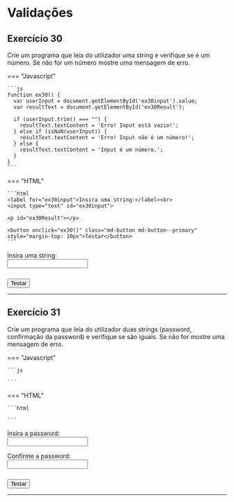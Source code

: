 # Validações

## Exercício 30

Crie um programa que leia do utilizador uma string e verifique se é um número. Se não for um número mostre uma mensagem de erro.

=== "Javascript"

    ```js
    function ex30() {
      var userInput = document.getElementById('ex30input').value;
      var resultText = document.getElementById('ex30Result');

      if (userInput.trim() === "") {
        resultText.textContent = 'Erro! Input está vazio!';
      } else if (isNaN(userInput)) {
        resultText.textContent = 'Erro! Input não é um número!';
      } else {
        resultText.textContent = 'Input é um número.';
      }
    }
    ```

=== "HTML"

    ```html
    <label for="ex30input">Insira uma string:</label><br>
    <input type="text" id="ex30input">

    <p id="ex30Result"></p>

    <button onclick="ex30()" class="md-button md-button--primary" style="margin-top: 10px">Testar</button>
    ```

<label for="ex30input">Insira uma string:</label><br>
<input type="text" id="ex30input">

<p id="ex30Result"></p>

<button onclick="ex30()" class="md-button md-button--primary" style="margin-top: 10px">Testar</button>

---

## Exercício 31

Crie um programa que leia do utilizador duas strings (password, confirmação da password) e verifique se são iguais. Se não for mostre uma mensagem de erro.

=== "Javascript"

    ```js

    ```

=== "HTML"

    ```html

    ```

<label for="ex31input">Insira a password:</label><br>
<input type="password" id="ex31input">

<label for="ex31input2">Confirme a password:</label><br>
<input type="password" id="ex31input2">

<p id="ex31Result"></p>

<button onclick="ex31()" class="md-button md-button--primary" style="margin-top: 10px">Testar</button>

---